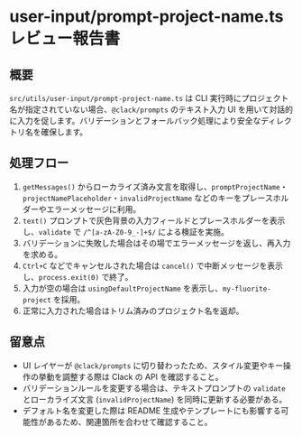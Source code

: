 # user-input/prompt-project-name.ts レビュー報告書

## 概要

`src/utils/user-input/prompt-project-name.ts` は CLI 実行時にプロジェクト名が指定されていない場合、`@clack/prompts` のテキスト入力 UI を用いて対話的に入力を促します。バリデーションとフォールバック処理により安全なディレクトリ名を確保します。

## 処理フロー

1. `getMessages()` からローカライズ済み文言を取得し、`promptProjectName`・`projectNamePlaceholder`・`invalidProjectName` などのキーをプレースホルダーやエラーメッセージに利用。
2. `text()` プロンプトで灰色背景の入力フィールドとプレースホルダーを表示し、`validate` で `/^[a-zA-Z0-9_-]+$/` による検証を実施。
3. バリデーションに失敗した場合はその場でエラーメッセージを返し、再入力を求める。
4. `Ctrl+C` などでキャンセルされた場合は `cancel()` で中断メッセージを表示し、`process.exit(0)` で終了。
5. 入力が空の場合は `usingDefaultProjectName` を表示し、`my-fluorite-project` を採用。
6. 正常に入力された場合はトリム済みのプロジェクト名を返却。

## 留意点

- UI レイヤーが `@clack/prompts` に切り替わったため、スタイル変更やキー操作の挙動を調整する際は Clack の API を確認すること。
- バリデーションルールを変更する場合は、テキストプロンプトの `validate` とローカライズ文言 (`invalidProjectName`) を同時に更新する必要がある。
- デフォルト名を変更した際は README 生成やテンプレートにも影響する可能性があるため、関連箇所を合わせて確認すること。
